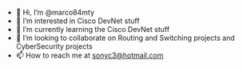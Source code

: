 - 👋 Hi, I’m @marco84mty
- 👀 I’m interested in Cisco DevNet stuff
- 🌱 I’m currently learning the Cisco DevNet stuff
- 💞️ I’m looking to collaborate on Routing and Switching projects and CyberSecurity projects
- 📫 How to reach me at sonyc3@hotmail.com

<!---
marco84mty/marco84mty is a ✨ special ✨ repository because its `README.md` (this file) appears on your GitHub profile.
You can click the Preview link to take a look at your changes.
--->
